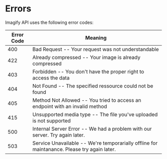 # Errors

Imagify API uses the following error codes:


Error Code | Meaning
---------- | -------
400 | Bad Request -- Your request was not understandable
422 | Already compressed -- Your image is already compressed
403 | Forbidden -- You don't have the proper right to access the data
404 | Not Found -- The specified ressource could not be found
405 | Method Not Allowed -- You tried to access an endpoint with an invalid method
415 | Unsupported media type -- The file you've uploaded is not supported
500 | Internal Server Error -- We had a problem with our server. Try again later.
503 | Service Unavailable -- We're temporarially offline for maintanance. Please try again later.
